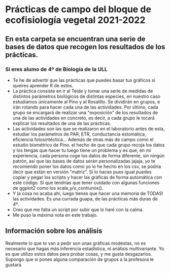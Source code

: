 # Prácticas de campo del bloque de ecofisiología vegetal 2021-2022

## En esta carpeta se encuentran una serie de bases de datos que recogen los resultados de los prácticas. 

### Si eres alumo de 4º de Biología de la ULL

* Te he de advertir que las prácticas que puedes basar tus gráficos si queires aprender R de estos. 
* La práctica consiste en ir al Teide y tomar una serie de medidas de distintos parámetros biológicos de distintas especies, en nuestro caso estudiamos únicamente al Pino y al Rosalillo. Se dividirán en grupos, e irán rotando para hacer cada una de las actividades. Por último, cada grupo se encargará de realizar una "exposición" de los resultados de una de las actividades en concreto, es decir, a cada grupo le tocará explicar los resultados de una de las prácticas.
* Las actividades son las que se realizaron en el laboratorio antes de esta, estudiar los parámetros de PAR, ETR, conductancia estomática, eficiencia fotosintéctica... Además de otras más de campo como el estudio biométrico de Pino. el hecho de que cada grupo recoja los datos y los tengas que hacer tu luego tiene un problema y es que, en mi experiencia, cada persona coge los datos de forma diferente, sin ningún patrón, así que las bases de datos serán personalizadas jajaja, yo te recomiendo poner los datos como yo lo he hecho en los csv, se podría decir que están en versión "matriz". Si lo haces pues igual puedes copiar y pegar los scripts y hacer las gráficas de forma automática con este código. Si que tendrías que tener cuidado con algunas funciones de ggplot2 como los scale_y/x_contiunos().
* Y la cosa no acaba ahí, luego tienes que hacer una memoria de TODAS! las actividades. Es una currada guapa, de las prácticas más duras de 4º.
* Creo que me falta un script por subir que lo haré con la calma.
* Me puso la máxima nota en este trabajo.

## Información sobre los análisis

Realmente lo que te van a pedir son unas gráficas modestas, no es necesario que hagas más inferencia estadística, ni análisis multivariante. Yo es que utilizo estos datos para probar cosas, y me gusta desgazarlos. Supongo que si pones alguna comparación de grupos a la profesora le gustará.

